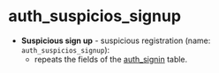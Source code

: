# auth_suspicios_signup

- **Suspicious sign up** - suspicious registration (name: `auth_suspicios_signup`):
    - repeats the fields of the [auth_signin](auth_signin.md) table.
